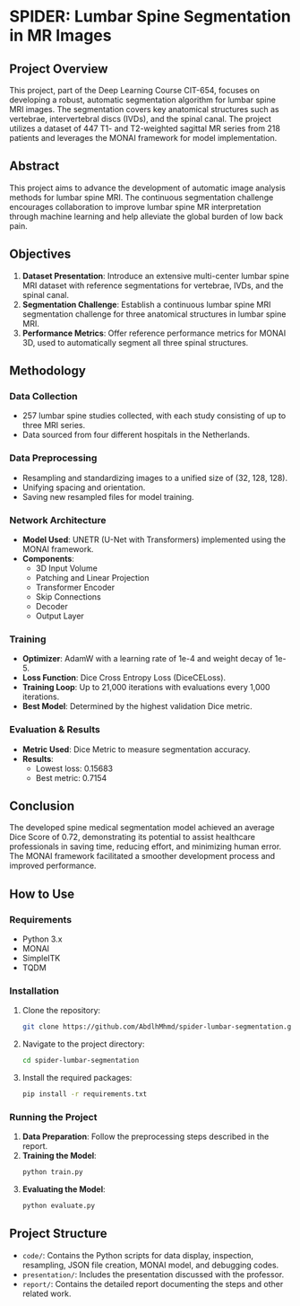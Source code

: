 # SPIDER: Lumbar Spine Segmentation in MR Images

## Project Overview

This project, part of the Deep Learning Course CIT-654, focuses on developing a robust, automatic segmentation algorithm for lumbar spine MRI images. The segmentation covers key anatomical structures such as vertebrae, intervertebral discs (IVDs), and the spinal canal. The project utilizes a dataset of 447 T1- and T2-weighted sagittal MR series from 218 patients and leverages the MONAI framework for model implementation.

## Abstract

This project aims to advance the development of automatic image analysis methods for lumbar spine MRI. The continuous segmentation challenge encourages collaboration to improve lumbar spine MR interpretation through machine learning and help alleviate the global burden of low back pain.

## Objectives

1. **Dataset Presentation**: Introduce an extensive multi-center lumbar spine MRI dataset with reference segmentations for vertebrae, IVDs, and the spinal canal.
2. **Segmentation Challenge**: Establish a continuous lumbar spine MRI segmentation challenge for three anatomical structures in lumbar spine MRI.
3. **Performance Metrics**: Offer reference performance metrics for MONAI 3D, used to automatically segment all three spinal structures.

## Methodology

### Data Collection

- 257 lumbar spine studies collected, with each study consisting of up to three MRI series.
- Data sourced from four different hospitals in the Netherlands.

### Data Preprocessing

- Resampling and standardizing images to a unified size of (32, 128, 128).
- Unifying spacing and orientation.
- Saving new resampled files for model training.

### Network Architecture

- **Model Used**: UNETR (U-Net with Transformers) implemented using the MONAI framework.
- **Components**:
  - 3D Input Volume
  - Patching and Linear Projection
  - Transformer Encoder
  - Skip Connections
  - Decoder
  - Output Layer

### Training

- **Optimizer**: AdamW with a learning rate of 1e-4 and weight decay of 1e-5.
- **Loss Function**: Dice Cross Entropy Loss (DiceCELoss).
- **Training Loop**: Up to 21,000 iterations with evaluations every 1,000 iterations.
- **Best Model**: Determined by the highest validation Dice metric.

### Evaluation & Results

- **Metric Used**: Dice Metric to measure segmentation accuracy.
- **Results**:
  - Lowest loss: 0.15683
  - Best metric: 0.7154

## Conclusion

The developed spine medical segmentation model achieved an average Dice Score of 0.72, demonstrating its potential to assist healthcare professionals in saving time, reducing effort, and minimizing human error. The MONAI framework facilitated a smoother development process and improved performance.

## How to Use

### Requirements

- Python 3.x
- MONAI
- SimpleITK
- TQDM

### Installation

1. Clone the repository:
   ```bash
   git clone https://github.com/AbdlhMhmd/spider-lumbar-segmentation.git
   ```
2. Navigate to the project directory:
   ```bash
   cd spider-lumbar-segmentation
   ```
3. Install the required packages:
   ```bash
   pip install -r requirements.txt
   ```

### Running the Project

1. **Data Preparation**: Follow the preprocessing steps described in the report.
2. **Training the Model**:
   ```bash
   python train.py
   ```
3. **Evaluating the Model**:
   ```bash
   python evaluate.py
   ```

## Project Structure

- `code/`: Contains the Python scripts for data display, inspection, resampling, JSON file creation, MONAI model, and debugging codes.
- `presentation/`: Includes the presentation discussed with the professor.
- `report/`: Contains the detailed report documenting the steps and other related work.
